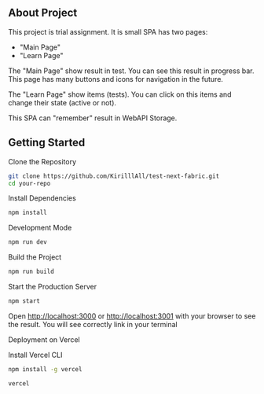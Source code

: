 ## About Project

This project is trial assignment. It is small SPA has two pages:

- "Main Page"
- "Learn Page"

The "Main Page" show result in test. You can see this result in progress bar.
This page has many buttons and icons for navigation in the future.

The "Learn Page" show items (tests). You can click on this items and change their state (active or not).

This SPA can "remember" result in WebAPI Storage.

## Getting Started

Clone the Repository

```bash
git clone https://github.com/KirilllAll/test-next-fabric.git
cd your-repo
```

Install Dependencies

```bash
npm install
```

Development Mode

```bash
npm run dev
```

Build the Project

```bash
npm run build
```

Start the Production Server

```bash
npm start
```

Open [http://localhost:3000](http://localhost:3000) or [http://localhost:3001](http://localhost:3001) with your browser to see the result. You will see correctly link in your terminal

Deployment on Vercel

Install Vercel CLI

```bash
npm install -g vercel

vercel
```

